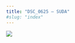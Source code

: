 ```yaml
---
title: "DSC_0625 – SUDA"
#slug: "index"
---
```


[![](/wp-content/2015/05/DSC_0625-300x201.jpg)](/wp-content/2015/05/DSC_0625.jpg)